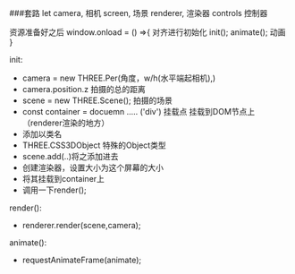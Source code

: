 
###套路
let camera, 相机
    screen, 场景
    renderer, 渲染器
    controls 控制器

资源准备好之后 window.onload = () =>{ 
    对齐进行初始化 init();
    animate(); 动画
}

init:

- camera = new THREE.Per(角度，w/h(水平端起相机),)
- camera.position.z 拍摄的总的距离
- scene = new THREE.Scene(); 拍摄的场景
- const container = docuemn ..... ('div') 挂载点 挂载到DOM节点上（renderer渲染的地方）
- 添加以类名
- THREE.CSS3DObject 特殊的Object类型
- scene.add(..)将之添加进去
- 创建渲染器，设置大小为这个屏幕的大小
- 将其挂载到container上
- 调用一下render();

render():
- renderer.render(scene,camera);

animate():
- requestAnimateFrame(animate);

